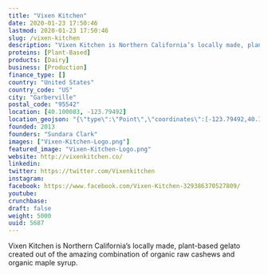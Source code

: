 ```yaml
---
title: "Vixen Kitchen"
date: 2020-01-23 17:50:46
lastmod: 2020-01-23 17:50:46
slug: /vixen-kitchen
description: "Vixen Kitchen is Northern California’s locally made, plant-based gelato created out of the amazing combination of organic raw cashews and organic maple syrup."
proteins: [Plant-Based]
products: [Dairy]
business: [Production]
finance_type: []
country: "United States"
country_code: "US"
city: "Garberville"
postal_code: "95542"
location: [40.100083, -123.79492]
location_geojson: "{\"type\":\"Point\",\"coordinates\":[-123.79492,40.100083]}"
founded: 2013
founders: "Sundara Clark"
images: ["Vixen-Kitchen-Logo.png"]
featured_image: "Vixen-Kitchen-Logo.png"
website: http://vixenkitchen.co/
linkedin: 
twitter: https://twitter.com/Vixenkitchen
instagram: 
facebook: https://www.facebook.com/Vixen-Kitchen-329386370527809/
youtube: 
crunchbase: 
draft: false
weight: 5000
uuid: 5687
---
```

Vixen Kitchen is Northern California’s locally made, plant-based gelato created out of the amazing combination of organic raw cashews and organic maple syrup.
